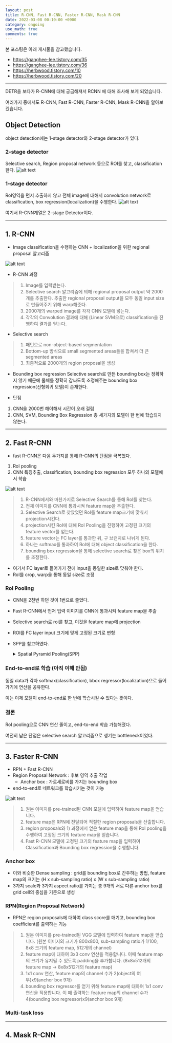 ```yaml
---
layout: post
title: R-CNN, Fast R-CNN, Faster R-CNN, Mask R-CNN
date: 2022-03-08 00:10:00 +0900
category: ongoing
use_math: true
comments: true
---
```


본 포스팅은 아래 게시물을 참고했습니다.

- <https://ganghee-lee.tistory.com/35>
- <https://ganghee-lee.tistory.com/36>
- <https://herbwood.tistory.com/10>
- <https://herbwood.tistory.com/20>
  
---

DETR을 보다가 R-CNN에 대해 궁금해져서 RCNN 에 대해 조사해 보게 되었습니다. 

여러가지 중에서도 R-CNN, Fast R-CNN, Faster R-CNN, Mask R-CNN을 알아보겠습니다.

## Object Detection

object detection에는 1-stage detector와 2-stage detector가 있다.

### 2-stage detector
Selective search, Region proposal network 등으로 ROI를 찾고, classification 한다.
![alt text](/public/img/220308/rcnn_2stage.png)

### 1-stage detector 
RoI영역을 먼저 추출하지 않고 전체 image에 대해서 convolution network로 classification, box regression(localization)을 수행한다.
![alt text](/public/img/220308/rcnn_1stage.png)

여기서 R-CNN계열은 2-stage Detector이다.

---

## 1. R-CNN

- Image classification을 수행하는 CNN + localization을 위한 regional proposal 알고리즘
  
![alt text](/public/img/220308/rcnn.png)

- R-CNN 과정

> 1. Image를 입력받는다.
> 2. Selective search 알고리즘에 의해 regional proposal output 약 2000개를 추출한다. 추출한 regional proposal output을 모두 동일 input size로 만들어주기 위해 warp해준다.
> 3. 2000개의 warped image를 각각 CNN 모델에 넣는다.
> 4. 각각의 Convolution 결과에 대해 (Linear SVM으로) classification을 진행하여 결과를 얻는다.

- Selective search

> 1. 패턴으로 non-object-based segmentation
> 2. Bottom-up 방식으로 small segmented areas들을 합쳐서 더 큰 segmented areas
> 3. 최종적으로 2000개의 region proposal을 생성

- Bounding box regression
Selective search로 만든 bounding box는 정확하지 않기 때문에 물체를 정확히 감싸도록 조정해주는 bounding box regression(선형회귀 모델)이 존재한다.

- 단점

1. CNN을 2000번 해야해서 시간이 오래 걸림
2. CNN, SVM, Bounding Box Regression 총 세가지의 모델이 한 번에 학습되지 않는다.

---

## 2. Fast R-CNN

- fast R-CNN은 다음 두가지를 통해 R-CNN의 단점을 극복했다.

1. RoI pooling
2. CNN 특징추출, classification, bounding box regression 모두 하나의 모델에서 학습

![alt text](/public/img/220308/fast_rcnn.png)

> 1. R-CNN에서와 마찬가지로 Selective Search를 통해 RoI를 찾는다.
> 2. 전체 이미지를 CNN에 통과시켜 feature map을 추출한다.
> 3. Selective Search로 찾았었던 RoI를 feature map크기에 맞춰서 projection시킨다.
> 4. projection시킨 RoI에 대해 RoI Pooling을 진행하여 고정된 크기의 feature vector를 얻는다.
> 5. feature vector는 FC layer를 통과한 뒤, 구 브랜치로 나뉘게 된다.
> 6. 하나는 softmax를 통과하여 RoI에 대해 object classification을 한다.
> 7. bounding box regression을 통해 selective search로 찾은 box의 위치를 조정한다.

- 여기서 FC layer로 들어가기 전에 input을 동일한 size로 맞춰야 한다.
- RoI를 crop, warp을 통해 동일 size로 조정

### RoI Pooling

- CNN을 2천번 하던 것이 1번으로 줄었다.
- Fast R-CNN에서 먼저 입력 이미지를 CNN에 통과시켜 feature map을 추출
- Selective search로 roi를 찾고, 이것을 feature map에 projection
- ROI를 FC layer input 크기에 맞게 고정된 크기로 변형
- SPP를 참고하였다.

    <details>
    <summary>
        Spatial Pyramid Pooling(SPP)
    </summary>
    <div markdown="1">

      1. CNN으로 feature map을 추출
      2. 4x4, 2x2, 1x1로 feature map을 나누고, max pooling 한다.
      3. max값들을 쭉 이어붙여 고정된 크기 vector를 만든다.

      CNN을 통과한 feature map에서 2천개의 region proposal을 만들고 region proposal마다 SPPNet에 집어넣어 고정된 크기의 feature vector를 만들었다.
    </div>
    </details>

### End-to-end로 학습 (아직 이해 안됨)

동일 data가 각자 softmax(classification), bbox regressor(localization)으로 들어가기에 연산을 공유한다.

이는 이제 모델이 end-to-end로 한 번에 학습시킬 수 있다는 뜻이다.

### 결론

RoI pooling으로 CNN 연산 줄이고, end-to-end 학습 가능해졌다.

여전히 남은 단점은 selective search 알고리즘으로 생기는 bottleneck이었다.

---

## 3. Faster R-CNN

- RPN + Fast R-CNN
- Region Proposal Network : 후보 영역 추출 작업
  - Anchor box : 가로세로비를 가지는 bounding box
- end-to-end로 네트워크를 학습시키는 것이 가능

![alt text](/public/img/220308/faster_rcnn.png)

> 1. 원본 이미지를 pre-trained된 CNN 모델에 입력하여 feature map을 얻습니다.
> 2. feature map은 RPN에 전달되어 적절한 region proposals을 산출합니다.
> 3. region proposals와 1) 과정에서 얻은 feature map을 통해 RoI pooling을 수행하여 고정된 크기의 feature map을 얻습니다.
> 4. Fast R-CNN 모델에 고정된 크기의 feature map을 입력하여 Classification과 Bounding box regression을 수행합니다.

### Anchor box

- 이와 비슷한 Dense sampling : grid를 bounding box로 간주하는 방법, feature map의 크기는 (H x sub-sampling ratio) x (W x sub-sampling ratio)
- 3가지 scale과 3가지 aspect ratio를 가지는 총 9개의 서로 다른 anchor box를 grid cell의 중심을 기준으로 생성

### RPN(Region Proposal Network)

- RPN은 region proposals에 대하여 class score를 매기고, bounding box coefficient를 출력하는 기능

> 1. 원본 이미지를 pre-trained된 VGG 모델에 입력하여 feature map을 얻습니다. (원본 이미지의 크기가 800x800, sub-sampling ratio가 1/100, 8x8 크기의 feature map, 512개의 channel)
> 2. feature map에 대하여 3x3 conv 연산을 적용합니다. 이때 feature map의 크기가 유지될 수 있도록 padding을 추가합니다. (8x8x512개의 feature map -> 8x8x512개의 feature map)
> 3. 1x1 conv 연산, feature map의 channel 수가 2(object의 여부)x9(anchor box 9개)
> 4. bounding box regressor를 얻기 위해 feature map에 대하여 1x1 conv 연산을 적용합니다. 이 때 출력하는 feature map의 channel 수가 4(bounding box regressor)x9(anchor box 9개)

### Multi-task loss



---

## 4. Mask R-CNN